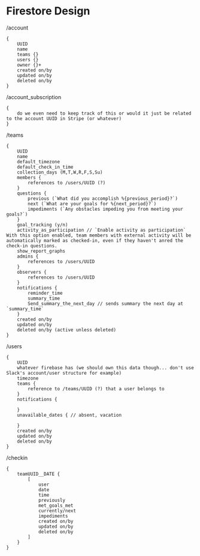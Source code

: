 # Firestore Design

/account

    {
        UUID
        name
        teams {}
        users {}
        owner {}+
        created on/by
        updated on/by
        deleted on/by
    }


/account_subscription

    {
        do we even need to keep track of this or would it just be related to the account UUID in Stripe (or whatever)
    }

/teams

    {
        UUID
        name
        default_timezone
        default_check_in_time
        collection_days (M,T,W,R,F,S,Su)
        members {
            references to /users/UUID (?)
        }
        questions {
            previous (`What did you accomplish %{previous_period}?`)
            next (`What are your goals for %{next_period}?`)
            impediments (`Any obstacles impeding you from meeting your goals?`)
        }
        goal_tracking (y/n)
        activity_as_participation // `Enable activity as participation` With this option enabled, team members with external activity will be automatically marked as checked-in, even if they haven't anred the check-in questions.
        show_report_graphs
        admins {
            references to /users/UUID
        }
        observers {
            references to /users/UUID
        }
        notifications {
            reminder_time
            summary_time
            Send_summary_the_next_day // sends summary the next day at `summary_time`
        }
        created on/by
        updated on/by
        deleted on/by (active unless deleted)
    }

/users

    {
        UUID
        whatever firebase has (we should own this data though... don't use Slack's account/user structure for example)
        timezone
        teams {
            reference to /teams/UUID (?) that a user belongs to
        }
        notifications {

        }
        unavailable_dates { // absent, vacation

        }
        created on/by
        updated on/by
        deleted on/by
    }

/checkin

    {
        teamUUID__DATE {
            [
                user
                date
                time
                previously
                met_goals_met
                currently/next
                impediments
                created on/by
                updated on/by
                deleted on/by
            ]
        }
    }
